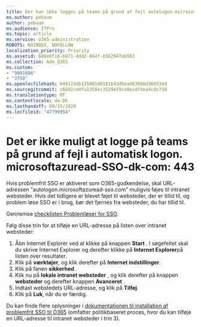 ```yaml
---
title: Der kan ikke logges på teams på grund af fejl autologon.microsoftazuread-sso.com:443
ms.author: pebaum
author: pebaum
ms.audience: ITPro
ms.topic: article
ms.service: o365-administration
ROBOTS: NOINDEX, NOFOLLOW
localization_priority: Priority
ms.assetid: 686e8f18-b871-4dd2-864f-8562947ab583
ms.collection: Adm_O365
ms.custom:
- "9001686"
- "3750"
ms.openlocfilehash: 649124db135805d8101b43dbead63860d36853ed
ms.sourcegitcommit: c6692ce0fa1358ec3529e59ca0ecdfdea4cdc759
ms.translationtype: MT
ms.contentlocale: da-DK
ms.lasthandoff: 09/15/2020
ms.locfileid: "47799954"
---
```

# <a name="unable-to-log-into-teams-due-to-error-autologonmicrosoftazuread-sso-dot-com443"></a>Det er ikke muligt at logge på teams på grund af fejl i automatisk logon. microsoftazuread-SSO-dk-com: 443

Hvis problemfrit SSO er aktiveret som O365-godkendelse, skal URL-adressen "autologon.microsoftazuread-sso.com" muligvis føjes til intranet websteder.  Hvis det tidligere er blevet føjet til websteder, der er tillid til, og problem løse SSO er i brug, bør det fjernes fra websteder, du har tillid til.

Gennemse [checklisten Problemløser for SSO](https://docs.microsoft.com/azure/active-directory/hybrid/tshoot-connect-sso#troubleshooting-checklist).

Følg disse trin for at tilføje en URL-adresse på listen over intranet websteder:

1. Åbn Internet Explorer ved at klikke på knappen **Start** . I søgefeltet skal du skrive Internet Explorer og derefter klikke på **Internet Explorer**på listen over resultater.
2. Klik på **værktøjer**, og klik derefter på **Internet indstillinger**.
3. Klik på fanen **sikkerhed** .
4. Klik nu på **lokale intranet websteder** , og klik derefter på knappen **websteder** og derefter knappen **Avanceret** .
5. Indtast webstedets URL-adresse, og klik på **Tilføj**.
6. Klik på **Luk**, når du er færdig.

Du kan finde flere oplysninger i [dokumentationen til installation af problemfrit SSO til O365](https://docs.microsoft.com/azure/active-directory/hybrid/how-to-connect-sso-quick-start) (omfatter politikbaseret proces, hvor du kan tilføje en URL-adresse til intranet websteder i trin 3).
